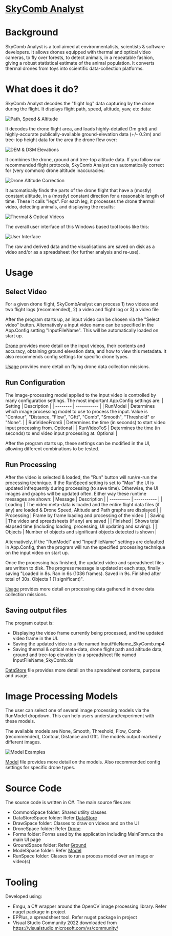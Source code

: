# [SkyComb Analyst](https://github.com/PhilipQuirke/SkyCombAnalystHelp/) 

# Background
SkyComb Analyst is a tool aimed at environmentalists, scientists & software developers. 
It allows drones equipped with thermal and optical video cameras, to fly over forests, 
to detect animals, in a repeatable fashion, giving a robust statistical estimate of the animal population. 
It converts thermal drones from toys into scientific data-collection platforms. 


# What does it do?
SkyComb Analyst decodes the "flight log" data capturing by the drone during the flight. 
It displays flight path, speed, altitude, yaw, etc data:  

![Path, Speed & Altitude](./Static/Overview1.png?raw=true "Path, Speed & Altitude")

It decodes the drone flight area, and loads highly-detailed (1m grid) and 
highly-accurate publically-available ground-elevation data (+/- 0.2m) and 
tree-top height data for the area the drone flew over:

![DEM & DSM Elevations](./Static/Overview2.png?raw=true "DEM & DSM Elevations")

It combines the drone, ground and tree-top altitude data. If you follow our recommended flight protocols, 
SkyComb Analyst can automatically correct for (very common) drone altitude inaccuracies:

![Drone Altitude Correction](./Static/OnGroundAtExamples.png?raw=true "Drone Altitude Correction")

It automatically finds the parts of the drone flight that have a (mostly) constant altitude, in a (mostly) constant direction 
for a reasonable length of time. These it calls "legs". For each leg, it processes the drone thermal video, 
detecting animals, and displaying the results:

![Thermal & Optical Videos](./Static/Overview3.png?raw=true "Thermal & Optical Videos")

The overall user interface of this Windows based tool looks like this:

![User Interface](./Static/UIExample.png?raw=true "User Interface")

The raw and derived data and the visualisations are saved on disk as a video and/or as a spreadsheet (for further analysis and re-use).



# Usage

## Select Video
For a given drone flight, SkyCombAnalyst can process 1) two videos and two flight logs (recommended), 2) a video and flight log or 3) a video file 

After the program starts up, an input video can be chosen via the "Select video" button.
Alternatively a input video name can be specified in the App.Config setting "InputFileName".
This will be automatically loaded on start up.

[Drone](./Drone.md) provides more detail on the input videos, 
their contents and accuracy, obtaining ground elevation data, and how to view this metadata. 
It also recommends config settings for specific drone types.

[Usage](./Usage.md) provides more detail on flying drone data collection missions.  

## Run Configuration
The image-processing model applied to the input video is controlled by many configuration settings. 
The most important App.Config settings are:
| Setting  | Description |
| -------- | ----------- |
| RunModel | Determines which image processing model to use to process the input. Value is "Contour", "Distance, "Flow", "Gftt", "Comb", "Smooth", "Threshold" or "None".  |
| RunVideoFromS | Determines the time (in seconds) to start video input processing from. Optional |
| RunVideoToS | Determines the time (in seconds) to end video input processing at. Optional |

After the program starts up, these settings can be modified in the UI, allowing different combinations to be tested.

## Run Processing
After the video is selected & loaded, the "Run" button will run/re-run the processing technique.
If the RunSpeed setting is set to "Max" the UI is updated infrequently during processing (to save time).
Otherwise, the UI images and graphs will be updated often.
Either way these runtime messages are shown:
| Message    | Description |
| ---------- | ----------- |
| Loading    | The video meta-data is loaded and the entire flight data files (if any) are loaded & Drone Speed, Altitude and Path graphs are displayed |
| Processing | Frame by frame loading and processing of the video |
| Saving     | The video and spreadsheets (if any) are saved |
| Finished   | Shows total elapsed time (including loading, processing, UI updating and saving). |
| Objects    | Number of objects and significant objects detected is shown |

Alternatively, if the "RunModel" and "InputFileName" settings are defaulted in App.Config, 
then the program will run the specified processing technique on the input video on start up.

Once the processing has finished, the updated video and spreadsheet files are written to disk. 
The progress message is updated at each step, finally saving "Loaded in 8s. Ran in 6s (1036 frames). 
Saved in 9s. Finished after total of 30s. Objects 1 (1 significant)".

[Usage](./Usage.md) provides more detail on processing data gathered in drone data collection missions.  

## Saving output files
The program output is:
- Displaying the video frame currently being processed, and the updated video frame in the UI.
- Saving the updated video to a file named InputFileName_SkyComb.mp4
- Saving thermal & optical meta-data, drone flight path and altitude data, ground and tree-top elevation to a spreadsheet file named InputFileName_SkyComb.xls

[DataStore](./DataStore.md) file provides more detail on the spreadsheet contents, purpose and usage.

# Image Processing Models
The user can select one of several image processing models via the RunModel dropdown. 
This can help users understand/experiment with these models.

The available models are None, Smooth, Threshold, Flow, Comb (recommended), Contour, Distance and Gftt.
The models output markedly different images. 

![Model Examples](./Static/ModelExamples.png?raw=true "Model Examples")

[Model](./Model.md) file provides more detail on the models. 
Also recommended config settings for specific drone types.


# Source Code
The source code is written in C#. The main source files are:
- CommonSpace folder: Shared utility classes
- DataStoreSpace folder: Refer [DataStore](./DataStore.md)
- DrawSpace folder: Classes to draw on videos and on the UI
- DroneSpace folder: Refer [Drone](./Drone.md)
- Forms folder: Forms used by the application including MainForm.cs the main UI page
- GroundSpace folder: Refer [Ground](./Ground.md)
- ModelSpace folder: Refer [Model](./Model.md) 
- RunSpace folder: Classes to run a process model over an image or video(s)


# Tooling 
Developed using:
- Emgu, a C# wrapper around the OpenCV image processing library. Refer nuget package in project
- EPPlus, a spreadsheet tool. Refer nuget package in project
- Visual Studio Community 2022 downloaded from https://visualstudio.microsoft.com/vs/community/
